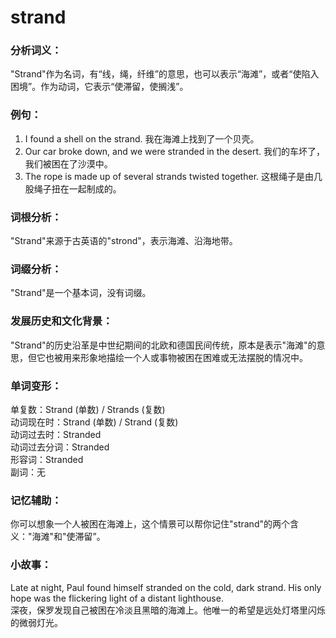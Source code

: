 # strand

### 分析词义：

  

"Strand"作为名词，有“线，绳，纤维”的意思，也可以表示“海滩”，或者“使陷入困境”。作为动词，它表示“使滞留，使搁浅”。

  

### 例句：

  

1.  I found a shell on the strand. 我在海滩上找到了一个贝壳。
2.  Our car broke down, and we were stranded in the desert. 我们的车坏了，我们被困在了沙漠中。
3.  The rope is made up of several strands twisted together. 这根绳子是由几股绳子扭在一起制成的。

  

### 词根分析：

  

"Strand"来源于古英语的"strond"，表示海滩、沿海地带。

  

### 词缀分析：

  

"Strand"是一个基本词，没有词缀。

  

### 发展历史和文化背景：

  

"Strand"的历史沿革是中世纪期间的北欧和德国民间传统，原本是表示"海滩"的意思，但它也被用来形象地描绘一个人或事物被困在困难或无法摆脱的情况中。

  

### 单词变形：

  

单复数：Strand (单数) / Strands (复数)  
动词现在时：Strand (单数) / Strand (复数)  
动词过去时：Stranded  
动词过去分词：Stranded  
形容词：Stranded  
副词：无

  

### 记忆辅助：

  

你可以想象一个人被困在海滩上，这个情景可以帮你记住"strand"的两个含义："海滩"和"使滞留”。

  

### 小故事：

  

Late at night, Paul found himself stranded on the cold, dark strand. His only hope was the flickering light of a distant lighthouse.  
深夜，保罗发现自己被困在冷淡且黑暗的海滩上。他唯一的希望是远处灯塔里闪烁的微弱灯光。
